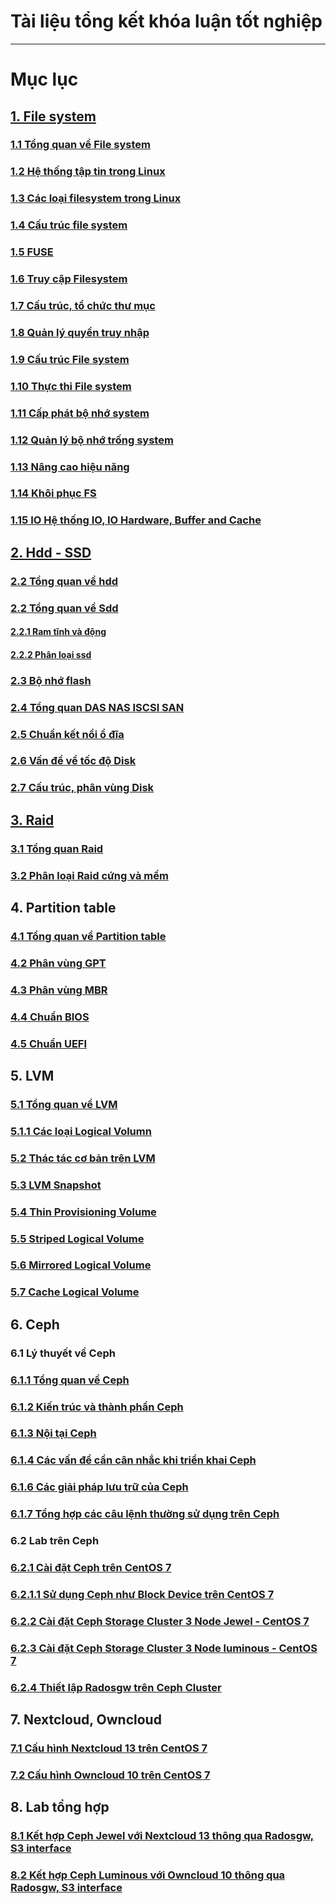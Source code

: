 # Tài liệu tổng kết khóa luận tốt nghiệp
-------------------------------------------
# Mục lục
## [1. File system](https://github.com/lacoski/khoa-luan/tree/master/Filesystem)
### [1.1 Tổng quan về File system](Filesystem/filesystem.md)
### [1.2 Hệ thống tập tin trong Linux](Filesystem/filesystem-in-linux.md)
### [1.3 Các loại filesystem trong Linux](Filesystem/type-file-system.md)
### [1.4 Cấu trúc file system ](Filesystem/filesystem-structure.md)
### [1.5 FUSE ](Filesystem/FUSE.md)
### [1.6 Truy cập Filesystem](  Filesystem/accessFS.md)
### [1.7 Cấu trúc, tổ chức thư mục](Filesystem/direc-struc.md)
### [1.8 Quản lý quyền truy nhập](Filesystem/permission-access.md)
### [1.9 Cấu trúc File system](Filesystem/fs-struc.md)
### [1.10 Thực thi File system](Filesystem/fs-imple.md)
### [1.11 Cấp phát bộ nhớ system](Filesystem/capphat.md)
### [1.12 Quản lý bộ nhớ trống system](Filesystem/quanly-kg.md)
### [1.13 Nâng cao hiệu năng](Filesystem/perfor.md)
### [1.14 Khôi phục FS](Filesystem/recovery.md)
### [1.15 IO Hệ thống IO, IO Hardware, Buffer and Cache ](Filesystem/IO-system.md)

## [2. Hdd - SSD](https://github.com/lacoski/khoa-luan/tree/master/Hdd-SSD)
### [2.2 Tổng quan về hdd](Hdd-SSD/hdd.md)
### [2.2 Tổng quan về Sdd](Hdd-SSD/ssd.md)
#### [2.2.1 Ram tĩnh và động](Hdd-SSD/Ph%C3%A2n%20lo%E1%BA%A1i%20Ram%20t%C4%A9nh.md)
#### [2.2.2 Phân loại ssd](Hdd-SSD/ph%C3%A2n%20lo%E1%BA%A1i%20ssd.md)

### [2.3 Bộ nhớ flash](Hdd-SSD/bo-nho-flash.md)
### [2.4 Tổng quan DAS NAS ISCSI SAN](Hdd-SSD/DAS-NAS-ISCSI%20SAN.md)
### [2.5 Chuẩn kết nổi ổ đĩa ](Hdd-SSD/chuan%20ket%20noi%20disk.md)
### [2.6 Vấn đề về tốc độ Disk ](Hdd-SSD/extend-disk.md)
### [2.7 Cấu trúc, phân vùng Disk](Hdd-SSD/Disk-Formatting.md)

## [3. Raid](https://github.com/lacoski/khoa-luan/tree/master/RAID)
### [3.1 Tổng quan Raid](RAID/raid%200%201%205.md)
### [3.2 Phân loại Raid cứng và mềm](RAID/raid%20cung%20mem.md)
## 4. Partition table
### [4.1 Tổng quan về Partition table](Partition%20table/partition.md)
### [4.2 Phân vùng GPT](Partition%20table/gpt.md)
### [4.3 Phân vùng MBR](Partition%20table/mbr.md)
### [4.4 Chuẩn BIOS](Partition%20table/BIOS.md)
### [4.5 Chuẩn UEFI](Partition%20table/UEFI.md)
## 5. LVM
### [5.1 Tổng quan về LVM](LVM/overview-LVM.md)
### [5.1.1 Các loại Logical Volumn](LVM/lvm-type.md)
### [5.2 Thác tác cơ bản trên LVM](LVM/basic-lvm.md)
### [5.3 LVM Snapshot](LVM/lvm-snapshot.md)
### [5.4 Thin Provisioning Volume](LVM/lvm-thin.md)
### [5.5 Striped Logical Volume ](LVM/lvm-strip.md)
### [5.6 Mirrored Logical Volume ](LVM/lvm-mirror.md)
### [5.7 Cache Logical Volume ](LVM/lvm-cache.md)

## 6. Ceph
### 6.1 Lý thuyết về Ceph
### [6.1.1 Tổng quan về Ceph](Ceph/ceph-overview.md)
### [6.1.2 Kiến trúc và thành phần Ceph](Ceph/ceph-architecture-component.md)
### [6.1.3 Nội tại Ceph](Ceph/ceph-inside.md)
### [6.1.4 Các vấn đề cần cân nhắc khi triển khai Ceph](Ceph/ceph-deploy-planning.md)
### [6.1.6 Các giải pháp lưu trữ của Ceph](Ceph/Ceph-provide.md)
### [6.1.7 Tổng hợp các câu lệnh thường sử dụng trên Ceph](Ceph/ceph-cmd-use.md)

### 6.2 Lab trên Ceph
### [6.2.1 Cài đặt Ceph trên CentOS 7](Ceph/ceph-install-basic-jewel-lab.md)
### [6.2.1.1 Sử dụng Ceph như Block Device trên CentOS 7](Ceph/ceph-use-block-device.md)
### [6.2.2 Cài đặt Ceph Storage Cluster 3 Node Jewel - CentOS 7](Ceph/ceph-install-jewel-lab.md)
### [6.2.3 Cài đặt Ceph Storage Cluster 3 Node luminous - CentOS 7](Ceph/ceph-install-luminous-lab.md)
### [6.2.4 Thiết lập Radosgw trên Ceph Cluster](Ceph/ceph-radosgw-install.md)

## 7. Nextcloud, Owncloud
### [7.1 Cấu hình Nextcloud 13 trên CentOS 7](Nextcloud/nc-lab-install.md)
### [7.2 Cấu hình Owncloud 10 trên CentOS 7](Nextcloud/oc-lab-install.md)

## 8. Lab tổng hợp
### [8.1 Kết hợp Ceph Jewel với Nextcloud 13 thông qua Radosgw, S3 interface](Lab/ceph-nextcloud-s3.md)
### [8.2 Kết hợp Ceph Luminous với Owncloud 10 thông qua Radosgw, S3 interface](Lab/ceph-luminous-owncloud.md)
